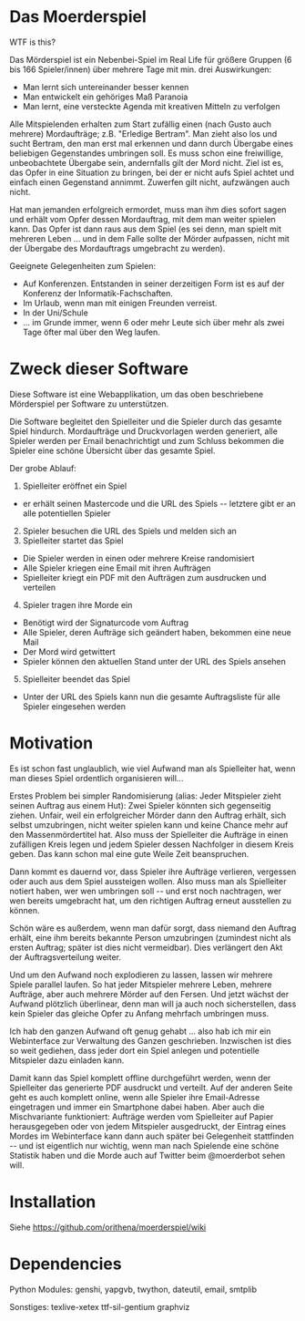 Das Moerderspiel
================

WTF is this?

Das Mörderspiel ist ein Nebenbei-Spiel im Real Life für größere Gruppen (6 bis 166 Spieler/innen) 
über mehrere Tage mit min. drei Auswirkungen:

* Man lernt sich untereinander besser kennen
* Man entwickelt ein gehöriges Maß Paranoia
* Man lernt, eine versteckte Agenda mit kreativen Mitteln zu verfolgen

Alle Mitspielenden erhalten zum Start zufällig einen (nach Gusto auch mehrere) Mordaufträge; 
z.B. "Erledige Bertram". Man zieht also los und sucht Bertram, den man erst mal erkennen und 
dann durch Übergabe eines beliebigen Gegenstandes umbringen soll. Es muss schon eine 
freiwillige, unbeobachtete Übergabe sein, andernfalls gilt der Mord nicht. Ziel ist es, 
das Opfer in eine Situation zu bringen, bei der er nicht aufs Spiel achtet und einfach einen 
Gegenstand annimmt. Zuwerfen gilt nicht, aufzwängen auch nicht.

Hat man jemanden erfolgreich ermordet, muss man ihm dies sofort sagen und erhält vom Opfer 
dessen Mordauftrag, mit dem man weiter spielen kann. Das Opfer ist dann raus aus dem Spiel 
(es sei denn, man spielt mit mehreren Leben ... und in dem Falle sollte der Mörder aufpassen, 
nicht mit der Übergabe des Mordauftrags umgebracht zu werden).

Geeignete Gelegenheiten zum Spielen:

* Auf Konferenzen. Entstanden in seiner derzeitigen Form ist es auf der Konferenz der Informatik-Fachschaften.
* Im Urlaub, wenn man mit einigen Freunden verreist.
* In der Uni/Schule
* ... im Grunde immer, wenn 6 oder mehr Leute sich über mehr als zwei Tage öfter mal über den Weg laufen.


Zweck dieser Software
=====================
Diese Software ist eine Webapplikation, um das oben beschriebene Mörderspiel per Software zu unterstützen.

Die Software begleitet den Spielleiter und die Spieler durch das gesamte Spiel hindurch. Mordaufträge und
Druckvorlagen werden generiert, alle Spieler werden per Email benachrichtigt und zum Schluss bekommen die 
Spieler eine schöne Übersicht über das gesamte Spiel.

Der grobe Ablauf:

1. Spielleiter eröffnet ein Spiel
  - er erhält seinen Mastercode und die URL des Spiels -- letztere gibt er an alle potentiellen Spieler
2. Spieler besuchen die URL des Spiels und melden sich an
3. Spielleiter startet das Spiel
  - Die Spieler werden in einen oder mehrere Kreise randomisiert
  - Alle Spieler kriegen eine Email mit ihren Aufträgen
  - Spielleiter kriegt ein PDF mit den Aufträgen zum ausdrucken und verteilen
4. Spieler tragen ihre Morde ein
  - Benötigt wird der Signaturcode vom Auftrag
  - Alle Spieler, deren Aufträge sich geändert haben, bekommen eine neue Mail
  - Der Mord wird getwittert
  - Spieler können den aktuellen Stand unter der URL des Spiels ansehen
5. Spielleiter beendet das Spiel
  - Unter der URL des Spiels kann nun die gesamte Auftragsliste für alle Spieler eingesehen werden


Motivation
==========

Es ist schon fast unglaublich, wie viel Aufwand man als Spielleiter hat, wenn man dieses Spiel 
ordentlich organisieren will...

Erstes Problem bei simpler Randomisierung (alias: Jeder Mitspieler zieht seinen Auftrag 
aus einem Hut):  Zwei Spieler könnten sich gegenseitig ziehen. Unfair, weil ein erfolgreicher
Mörder dann den Auftrag erhält, sich selbst umzubringen, nicht weiter spielen kann und keine
Chance mehr auf den Massenmördertitel hat. Also muss der Spielleiter die Aufträge in einen
zufälligen Kreis legen und jedem Spieler dessen Nachfolger in diesem Kreis geben. Das kann
schon mal eine gute Weile Zeit beanspruchen.

Dann kommt es dauernd vor, dass Spieler ihre Aufträge verlieren, vergessen oder auch aus 
dem Spiel aussteigen wollen. Also muss man als Spielleiter notiert haben, wer wen umbringen 
soll -- und erst noch nachtragen, wer wen bereits umgebracht hat, um den richtigen Auftrag 
erneut ausstellen zu können.

Schön wäre es außerdem, wenn man dafür sorgt, dass niemand den Auftrag erhält, eine ihm 
bereits bekannte Person umzubringen (zumindest nicht als ersten Auftrag; später ist dies
nicht vermeidbar). Dies verlängert den Akt der Auftragsverteilung weiter.

Und um den Aufwand noch explodieren zu lassen, lassen wir mehrere Spiele parallel laufen. 
So hat jeder Mitspieler mehrere Leben, mehrere Aufträge, aber auch mehrere Mörder auf den
Fersen. Und jetzt wächst der Aufwand plötzlich überlinear, denn man will ja auch noch 
sicherstellen, dass kein Spieler das gleiche Opfer zu Anfang mehrfach umbringen muss.

Ich hab den ganzen Aufwand oft genug gehabt ... also hab ich mir ein Webinterface zur 
Verwaltung des Ganzen geschrieben. Inzwischen ist dies so weit gediehen, dass jeder 
dort ein Spiel anlegen und potentielle Mitspieler dazu einladen kann.

Damit kann das Spiel komplett offline durchgeführt werden, wenn der Spielleiter das 
generierte PDF ausdruckt und verteilt. Auf der anderen Seite geht es auch komplett 
online, wenn alle Spieler ihre Email-Adresse eingetragen und immer ein Smartphone dabei 
haben. Aber auch die Mischvariante funktioniert: Aufträge werden vom Spielleiter auf 
Papier herausgegeben oder von jedem Mitspieler ausgedruckt, der Eintrag eines Mordes 
im Webinterface kann dann auch später bei Gelegenheit stattfinden -- und ist eigentlich 
nur wichtig, wenn man nach Spielende eine schöne Statistik haben und die Morde auch auf
Twitter beim @moerderbot sehen will.


Installation
============
Siehe https://github.com/orithena/moerderspiel/wiki


Dependencies
============
Python Modules: genshi, yapgvb, twython, dateutil, email, smtplib

Sonstiges: texlive-xetex ttf-sil-gentium graphviz
